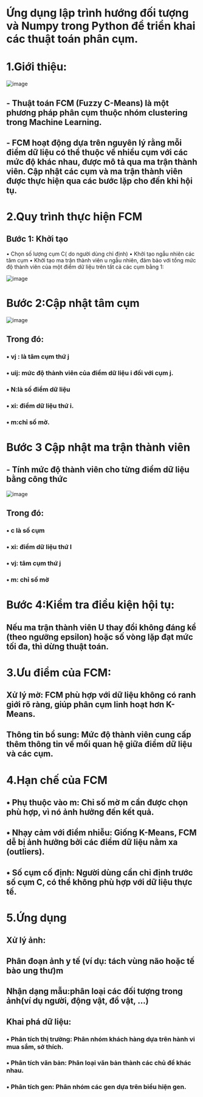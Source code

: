 # Ứng dụng lập trình hướng đối tượng và Numpy trong Python để triển khai các thuật toán phân cụm.
# 1.Giới thiệu:
![image](https://github.com/user-attachments/assets/99704cad-4205-4fe5-bf48-7c3405945cb5)

## - Thuật toán FCM (Fuzzy C-Means) là một phương pháp phân cụm thuộc nhóm clustering trong Machine Learning. 
## - FCM hoạt động dựa trên nguyên lý rằng mỗi điểm dữ liệu có thể thuộc về nhiều cụm với các mức độ khác nhau, được mô tả qua ma trận thành viên. Cập nhật các cụm và ma trận thành viên được thực hiện qua các bước lặp cho đến khi hội tụ.

# 2.Quy trình thực hiện FCM
## Bước 1: Khởi tạo
• Chọn số lượng cụm C( do người dùng chỉ định)
• Khởi tạo ngẫu nhiên các tâm cụm
• Khởi tạo ma trận thành viên u ngẫu nhiên, đảm bảo với tổng mức độ thành viên của một điểm dữ liệu trên tất cả các cụm bằng 1: 

![image](https://github.com/user-attachments/assets/965f90a6-f3b7-4587-a896-7de84dbaed2c)

# Bước 2:Cập nhật tâm cụm
![image](https://github.com/user-attachments/assets/89f09dae-dfa2-45d2-acfd-49c50d745335)

## Trong đó: 
### • vj : là tâm cụm thứ j
### • uij: mức độ thành viên của điểm dữ liệu i đối với cụm j.
### • N:là số điểm dữ liệu
### • xi: điểm dữ liệu thứ i.
### • m:chỉ số  mờ.

# Bước 3 Cập nhật ma trận thành viên
## - Tính mức độ thành viên  cho từng điểm dữ liệu bằng công thức
![image](https://github.com/user-attachments/assets/735d2acc-9aa1-456c-ac47-0b2c222b1f29)


## Trong đó: 
### • c là số cụm
### • xi: điểm dữ liệu thứ I
### • vj: tâm cụm thứ j
### • m: chỉ số mờ

# Bước 4:Kiểm tra điều kiện hội tụ:
## Nếu ma trận thành viên U thay đổi không đáng kể (theo ngưỡng epsilon) hoặc số vòng lặp đạt mức tối đa, thì dừng thuật toán.

# 3.Ưu điểm của FCM:
## Xử lý mờ: FCM phù hợp với dữ liệu không có ranh giới rõ ràng, giúp phân cụm linh hoạt hơn K-Means.
## Thông tin bổ sung: Mức độ thành viên cung cấp thêm thông tin về mối quan hệ giữa điểm dữ liệu và các cụm.
# 4.Hạn chế của FCM
   ## • Phụ thuộc vào m: Chỉ số mờ m cần được chọn phù hợp, vì nó ảnh hưởng đến kết quả.
   ## • Nhạy cảm với điểm nhiễu: Giống K-Means, FCM dễ bị ảnh hưởng bởi các điểm dữ liệu nằm xa (outliers).
   ## • Số cụm cố định: Người dùng cần chỉ định trước số cụm C, có thể không phù hợp với dữ liệu thực tế.
# 5.Ứng dụng
## Xử lý ảnh: 
## Phân đoạn ảnh y tế (ví dụ: tách vùng não hoặc tế bào ung thư)m 
## Nhận dạng mẫu:phân loại các đối tượng trong ảnh(ví dụ người, động vật, đồ vật, ...)

## Khai phá dữ liệu:
### • Phân tích thị trường: Phân nhóm khách hàng dựa trên hành vi mua sắm, sở thích. 
### • Phân tích văn bản: Phân loại văn bản thành các chủ đề khác nhau. 
### • Phân tích gen: Phân nhóm các gen dựa trên biểu hiện gen.
